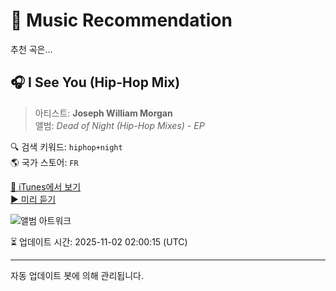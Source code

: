 
# 🎵 Music Recommendation

추천 곡은...

## 🎧 I See You (Hip-Hop Mix)  
> 아티스트: **Joseph William Morgan**  
> 앨범: _Dead of Night (Hip-Hop Mixes) - EP_  

🔍 검색 키워드: `hiphop+night`  
🌎 국가 스토어: `FR`

[🔗 iTunes에서 보기](https://music.apple.com/fr/album/i-see-you-hip-hop-mix/1844302612?i=1844302623&uo=4)  
[▶️ 미리 듣기](https://audio-ssl.itunes.apple.com/itunes-assets/AudioPreview221/v4/3a/3c/86/3a3c86cc-7498-a8fd-298d-e683c5c4e229/mzaf_2493755555081580948.plus.aac.p.m4a)

![앨범 아트워크](https://is1-ssl.mzstatic.com/image/thumb/Music211/v4/91/ff/b0/91ffb0c0-da9a-a8c4-0f9c-50f3197598cb/198704773426_Cover.jpg/100x100bb.jpg)

⏳ 업데이트 시간: 2025-11-02 02:00:15 (UTC)

---
자동 업데이트 봇에 의해 관리됩니다.
